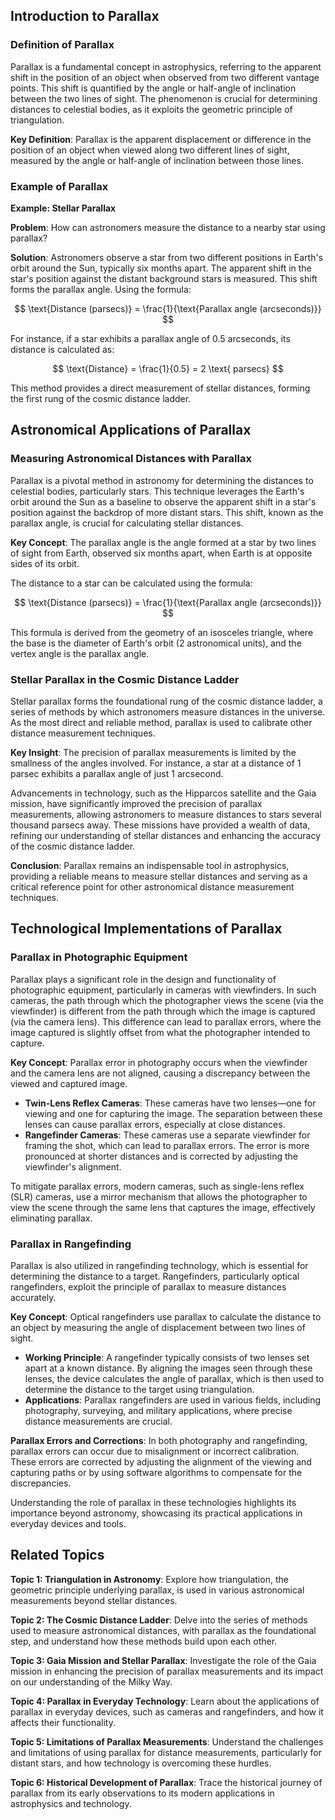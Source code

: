 ## Introduction to Parallax

### Definition of Parallax

Parallax is a fundamental concept in astrophysics, referring to the apparent shift in the position of an object when observed from two different vantage points. This shift is quantified by the angle or half-angle of inclination between the two lines of sight. The phenomenon is crucial for determining distances to celestial bodies, as it exploits the geometric principle of triangulation.

**Key Definition**: Parallax is the apparent displacement or difference in the position of an object when viewed along two different lines of sight, measured by the angle or half-angle of inclination between those lines.

### Example of Parallax

<div class="example-box" style="clear: both;">

**Example: Stellar Parallax**

**Problem**: How can astronomers measure the distance to a nearby star using parallax?

**Solution**: Astronomers observe a star from two different positions in Earth's orbit around the Sun, typically six months apart. The apparent shift in the star's position against the distant background stars is measured. This shift forms the parallax angle. Using the formula:

$$
\text{Distance (parsecs)} = \frac{1}{\text{Parallax angle (arcseconds)}}
$$

For instance, if a star exhibits a parallax angle of 0.5 arcseconds, its distance is calculated as:

$$
\text{Distance} = \frac{1}{0.5} = 2 \text{ parsecs}
$$

This method provides a direct measurement of stellar distances, forming the first rung of the cosmic distance ladder.

</div>

## Astronomical Applications of Parallax

### Measuring Astronomical Distances with Parallax

Parallax is a pivotal method in astronomy for determining the distances to celestial bodies, particularly stars. This technique leverages the Earth's orbit around the Sun as a baseline to observe the apparent shift in a star's position against the backdrop of more distant stars. This shift, known as the parallax angle, is crucial for calculating stellar distances.

**Key Concept**: The parallax angle is the angle formed at a star by two lines of sight from Earth, observed six months apart, when Earth is at opposite sides of its orbit.

The distance to a star can be calculated using the formula:

$$
\text{Distance (parsecs)} = \frac{1}{\text{Parallax angle (arcseconds)}}
$$

This formula is derived from the geometry of an isosceles triangle, where the base is the diameter of Earth's orbit (2 astronomical units), and the vertex angle is the parallax angle.

### Stellar Parallax in the Cosmic Distance Ladder

Stellar parallax forms the foundational rung of the cosmic distance ladder, a series of methods by which astronomers measure distances in the universe. As the most direct and reliable method, parallax is used to calibrate other distance measurement techniques.

**Key Insight**: The precision of parallax measurements is limited by the smallness of the angles involved. For instance, a star at a distance of 1 parsec exhibits a parallax angle of just 1 arcsecond.

Advancements in technology, such as the Hipparcos satellite and the Gaia mission, have significantly improved the precision of parallax measurements, allowing astronomers to measure distances to stars several thousand parsecs away. These missions have provided a wealth of data, refining our understanding of stellar distances and enhancing the accuracy of the cosmic distance ladder.

**Conclusion**: Parallax remains an indispensable tool in astrophysics, providing a reliable means to measure stellar distances and serving as a critical reference point for other astronomical distance measurement techniques.

## Technological Implementations of Parallax

### Parallax in Photographic Equipment

Parallax plays a significant role in the design and functionality of photographic equipment, particularly in cameras with viewfinders. In such cameras, the path through which the photographer views the scene (via the viewfinder) is different from the path through which the image is captured (via the camera lens). This difference can lead to parallax errors, where the image captured is slightly offset from what the photographer intended to capture.

**Key Concept**: Parallax error in photography occurs when the viewfinder and the camera lens are not aligned, causing a discrepancy between the viewed and captured image.

- **Twin-Lens Reflex Cameras**: These cameras have two lenses—one for viewing and one for capturing the image. The separation between these lenses can cause parallax errors, especially at close distances.
- **Rangefinder Cameras**: These cameras use a separate viewfinder for framing the shot, which can lead to parallax errors. The error is more pronounced at shorter distances and is corrected by adjusting the viewfinder's alignment.

To mitigate parallax errors, modern cameras, such as single-lens reflex (SLR) cameras, use a mirror mechanism that allows the photographer to view the scene through the same lens that captures the image, effectively eliminating parallax.

### Parallax in Rangefinding

Parallax is also utilized in rangefinding technology, which is essential for determining the distance to a target. Rangefinders, particularly optical rangefinders, exploit the principle of parallax to measure distances accurately.

**Key Concept**: Optical rangefinders use parallax to calculate the distance to an object by measuring the angle of displacement between two lines of sight.

- **Working Principle**: A rangefinder typically consists of two lenses set apart at a known distance. By aligning the images seen through these lenses, the device calculates the angle of parallax, which is then used to determine the distance to the target using triangulation.
- **Applications**: Parallax rangefinders are used in various fields, including photography, surveying, and military applications, where precise distance measurements are crucial.

**Parallax Errors and Corrections**: In both photography and rangefinding, parallax errors can occur due to misalignment or incorrect calibration. These errors are corrected by adjusting the alignment of the viewing and capturing paths or by using software algorithms to compensate for the discrepancies.

Understanding the role of parallax in these technologies highlights its importance beyond astronomy, showcasing its practical applications in everyday devices and tools.

<div style="clear: both;">

## Related Topics

<div class="related-topics">

**Topic 1: Triangulation in Astronomy**: Explore how triangulation, the geometric principle underlying parallax, is used in various astronomical measurements beyond stellar distances.

**Topic 2: The Cosmic Distance Ladder**: Delve into the series of methods used to measure astronomical distances, with parallax as the foundational step, and understand how these methods build upon each other.

**Topic 3: Gaia Mission and Stellar Parallax**: Investigate the role of the Gaia mission in enhancing the precision of parallax measurements and its impact on our understanding of the Milky Way.

**Topic 4: Parallax in Everyday Technology**: Learn about the applications of parallax in everyday devices, such as cameras and rangefinders, and how it affects their functionality.

**Topic 5: Limitations of Parallax Measurements**: Understand the challenges and limitations of using parallax for distance measurements, particularly for distant stars, and how technology is overcoming these hurdles.

**Topic 6: Historical Development of Parallax**: Trace the historical journey of parallax from its early observations to its modern applications in astrophysics and technology.

</div>

</div>